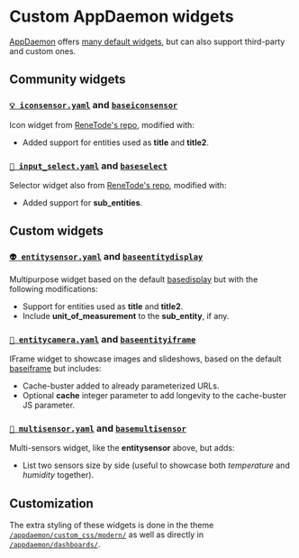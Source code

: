 # Custom AppDaemon widgets

[AppDaemon](https://home-assistant.io/docs/ecosystem/appdaemon/) offers [many default widgets](https://github.com/home-assistant/appdaemon/tree/master/appdaemon/widgets/), but can also support third-party and custom ones.


## Community widgets

### [`💡 iconsensor.yaml`](iconsensor.yaml) and [`baseiconsensor`](baseiconsensor)

Icon widget from [ReneTode's repo](https://github.com/ReneTode/My-AppDaemon/tree/master/custom_widgets/baseiconsensor), modified with:
- Added support for entities used as **title** and **title2**.


### [`🔘 input_select.yaml`](input_select.yaml) and [`baseselect`](baseselect)

Selector widget also from [ReneTode's repo](https://github.com/ReneTode/My-AppDaemon/tree/master/custom_widgets/baseselect), modified with:
- Added support for **sub_entities**.


## Custom widgets

### [`👽 entitysensor.yaml`](entitysensor.yaml) and [`baseentitydisplay`](baseentitydisplay)

Multipurpose widget based on the default [basedisplay](https://github.com/home-assistant/appdaemon/tree/master/appdaemon/widgets/basedisplay) but with the following modifications:
- Support for entities used as **title** and **title2**.
- Include **unit_of_measurement** to the **sub_entity**, if any.


### [`📸 entitycamera.yaml`](entitycamera.yaml) and [`baseentityiframe`](baseentityiframe)

IFrame widget to showcase images and slideshows, based on the default [baseiframe](https://github.com/home-assistant/appdaemon/tree/master/appdaemon/widgets/baseiframe) but includes:
- Cache-buster added to already parameterized URLs.
- Optional **cache** integer parameter to add longevity to the cache-buster JS parameter.


###  [`📶 multisensor.yaml`](multisensor.yaml) and [`basemultisensor`](basemultisensor)
Multi-sensors widget, like the **entitysensor** above, but adds:
- List two sensors size by side (useful to showcase both _temperature_ and _humidity_ together). 


## Customization

The extra styling of these widgets is done in the theme [`/appdaemon/custom_css/modern/`](../custom_css/modern) as well as directly in [`/appdaemon/dashboards/`](../dashboards).
